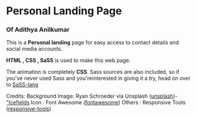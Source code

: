 # Personal Landing Page
### Of Adithya Anilkumar

This is a **Personal landing** page for easy access to
 contact details and  social media accounts.

**HTML , CSS , SaSS** is used to make this web page.

The animation is completely **CSS**.
Sass sources are also included, so if you've never used Sass and you'reinterested in giving it a try, head on over to 
[SaSS-lang](sass-lang.com)

Credits:
Background Image: Ryan Schroeder via Unsplash ([unsplash](unsplash.com))- ["Icefields](flickr.com/photos/ryanschroeder/11876741703)
Icon            : Font Awesome ([fontawesome](fontawesome.io))
Others          : Responsive Tools ([responsive-tools](github.com/ajlkn/responsive-tools)) 
